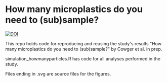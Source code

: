 # How many microplastics do you need to (sub)sample? 

[![DOI](https://zenodo.org/badge/426037803.svg)](https://zenodo.org/badge/latestdoi/426037803)

This repo holds code for reproducing and reusing the study's results "How many microplastics do you need to (sub)sample?" by Cowger et al. in prep. 

simulation_howmanyparticles.R has code for all analyses performed in the study. 

Files ending in .svg are source files for the figures. 

